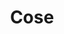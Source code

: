 ---
image: /images/1-Maggio.jpeg
title: Cose
text: Questa è appunto una prova
button: Daje
link: 'https://prova.com '
---